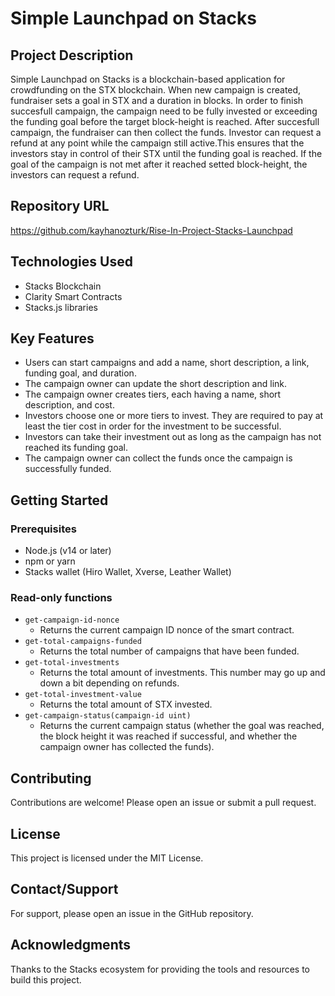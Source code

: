 # Simple Launchpad on Stacks

 ## Project Description
Simple Launchpad on Stacks is a blockchain-based application for crowdfunding on the STX blockchain. When new campaign is created, fundraiser sets a goal in STX and a duration in blocks. In order to finish succesfull campaign, the campaign need to be fully invested or exceeding the funding goal before the target block-height is reached. After succesfull campaign, the fundraiser can then collect the funds. Investor can request a refund at any point while the campaign still active.This ensures that the investors stay in control of their STX until the funding goal is reached. If the goal of the campaign is not met after it reached setted block-height, the investors can request a refund.

## Repository URL 
https://github.com/kayhanozturk/Rise-In-Project-Stacks-Launchpad


## Technologies Used
 - Stacks Blockchain
 - Clarity Smart Contracts
 - Stacks.js libraries

## Key Features
- Users can start campaigns and add a name, short description, a link, funding goal, and duration.
- The campaign owner can update the short description and link.
- The campaign owner creates tiers, each having a name, short description, and cost.
- Investors choose one or more tiers to invest. They are required to pay at least the tier cost in order for the investment to be successful.
- Investors can take their investment out as long as the campaign has not reached its funding goal.
- The campaign owner can collect the funds once the campaign is successfully funded.

## Getting Started
### Prerequisites
- Node.js (v14 or later)
- npm or yarn
- Stacks wallet (Hiro Wallet, Xverse, Leather Wallet)


### Read-only functions
 - `get-campaign-id-nonce`
    - Returns the current campaign ID nonce of the smart contract.
 - `get-total-campaigns-funded` 
    - Returns the total number of campaigns that have been funded.
 - `get-total-investments`
    - Returns the total amount of investments. This number may go up and down a bit depending on refunds.
 - `get-total-investment-value`
    - Returns the total amount of STX invested. 
- `get-campaign-status(campaign-id uint)`
    - Returns the current campaign status (whether the goal was reached, the block height it was reached if successful, and whether the campaign owner has collected the funds).



## Contributing
Contributions are welcome! Please open an issue or submit a pull request.

## License
This project is licensed under the MIT License.

## Contact/Support
For support, please open an issue in the GitHub repository.

## Acknowledgments
Thanks to the Stacks ecosystem for providing the tools and resources to build this project.
